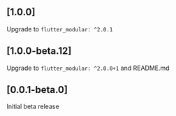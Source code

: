 
## [1.0.0] 

Upgrade to `flutter_modular: ^2.0.1`

## [1.0.0-beta.12]

Upgrade to `flutter_modular: ^2.0.0+1` and README.md


## [0.0.1-beta.0] 

Initial beta release
